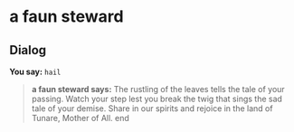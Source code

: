 # a faun steward
## Dialog

**You say:** `hail`



>**a faun steward says:** The rustling of the leaves tells the tale of your passing.  Watch your step lest you break the twig that sings the sad tale of your demise. Share in our spirits and rejoice in the land of Tunare, Mother of All.
end